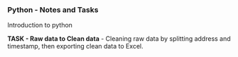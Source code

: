 ### Python - Notes and Tasks

Introduction to python

**TASK - Raw data to Clean data** - Cleaning raw data by splitting address and timestamp, then exporting clean data to Excel.
